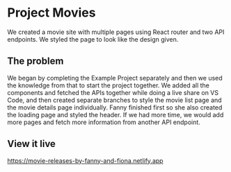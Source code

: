 # Project Movies

We created a movie site with multiple pages using React router and two API endpoints. We styled the page to look like the design given.


## The problem

We began by completing the Example Project separately and then we used the knowledge from that to start the project together. We added all the components and fetched the APIs together while doing a live share on VS Code, and then created separate branches to style the movie list page and the movie details page individually. Fanny finished first so she also created the loading page and styled the header. If we had more time, we would add more pages and fetch more information from another API endpoint. 

## View it live

https://movie-releases-by-fanny-and-fiona.netlify.app